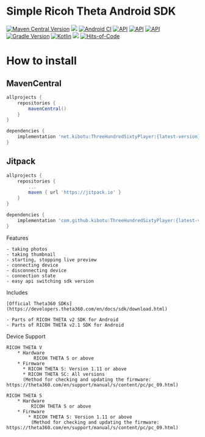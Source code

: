 # Simple Ricoh Theta Android SDK

[![Maven Central Version](https://img.shields.io/maven-central/v/net.kibotu/RicohThetaAndroidSDK)](https://central.sonatype.com/artifact/net.kibotu/RicohThetaAndroidSDK) [![](https://jitpack.io/v/kibotu/RicohThetaAndroidSDK.svg)](https://jitpack.io/#kibotu/RicohThetaAndroidSDK) [![Android CI](https://github.com/kibotu/RicohThetaAndroidSDK/actions/workflows/android.yml/badge.svg)](https://github.com/kibotu/RicohThetaAndroidSDK/actions/workflows/android.yml) [![API](https://img.shields.io/badge/Min%20API-21%2B-brightgreen.svg?style=flat)](https://android-arsenal.com/api?level=21) [![API](https://img.shields.io/badge/Target%20API-35%2B-brightgreen.svg?style=flat)](https://android-arsenal.com/api?level=35) [![API](https://img.shields.io/badge/Java-17-brightgreen.svg?style=flat)](https://www.oracle.com/java/technologies/javase/17all-relnotes.html) [![Gradle Version](https://img.shields.io/badge/gradle-8.11.1-green.svg)](https://docs.gradle.org/current/release-notes) [![Kotlin](https://img.shields.io/badge/kotlin-2.1.0-green.svg)](https://kotlinlang.org/) [![](https://jitpack.io/v/kibotu/RicohThetaAndroidSDK/month.svg)](https://jitpack.io/#kibotu/RicohThetaAndroidSDK) [![Hits-of-Code](https://hitsofcode.com/github/kibotu/RicohThetaAndroidSDK)](https://hitsofcode.com/view/github/kibotu/RicohThetaAndroidSDK)

# How to install

## MavenCentral

```groovy 
allprojects {
    repositories {
        mavenCentral()
    }
}

dependencies {
    implementation 'net.kibotu:ThreeHundredSixtyPlayer:{latest-version}'
}

```

## Jitpack

```groovy
allprojects {
    repositories {
        ...
        maven { url 'https://jitpack.io' }
    }
}

dependencies {
    implementation 'com.github.kibotu:ThreeHundredSixtyPlayer:{latest-version}'
}
```

Features

    - taking photos
    - taking thumbnail
    - starting, stopping live preview
    - connecting device
    - disconnecting device
    - connection state
    - easy api switching sdk version

Includes

    [Official Theta360 SDKs](https://developers.theta360.com/en/docs/sdk/download.html)

    - Parts of RICOH THETA v2 SDK for Android
    - Parts of RICOH THETA v2.1 SDK for Android

Device Support

    RICOH THETA V
        * Hardware
              RICOH THETA S or above
        * Firmware
          * RICOH THETA S: Version 1.11 or above
          * RICOH THETA SC: All versions
          (Method for checking and updating the firmware:  https://theta360.com/en/support/manual/s/content/pc/pc_09.html)

    RICOH THETA S
        * Hardware
             RICOH THETA S or above
        * Firmware
            * RICOH THETA S: Version 1.11 or above
             (Method for checking and updating the firmware:  https://theta360.com/en/support/manual/s/content/pc/pc_09.html)